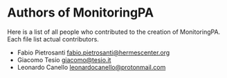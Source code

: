 # Authors of MonitoringPA

Here is a list of all people who contributed to the creation of
MonitoringPA. Each file list actual contributors.

- Fabio Pietrosanti <fabio.pietrosanti@hermescenter.org>
- Giacomo Tesio <giacomo@tesio.it>
- Leonardo Canello <leonardocanello@protonmail.com>
